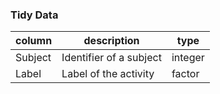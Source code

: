 
### Tidy Data

| column       | description                                              | type    |
| ------------ | -------------------------------------------------------- | ------- |
| Subject      | Identifier of a subject                                | integer |
| Label     | Label of the activity                                    | factor  |